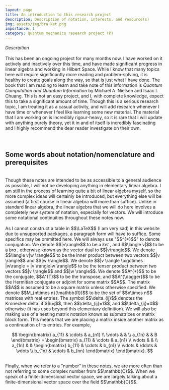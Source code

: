 ```yaml
---
layout: page
title: An introduction to this research project 
description: Description of notation, interests, and resource(s)
img: assets/img/bra ket.png
importance: 1
category: quantum mechanics research project (P)
---
```


<i> Description </i>
<br>
<br>
This has been an ongoing project for many months now. I have worked on it actively and inactively over this time, and have made significant progress in linear algebra and working in Hilbert Space. While I know that many topics here will require significantly more reading and problem-solving, it is healthy to create goals along the way, so that is just what I have done. The book that I am reading to learn and take note of this information is <i> Quantum Computation and Quantum Information </i> by Michael A. Nielsen and Isaac I. Chuang. This is not an easy project, and I, with complete knowledge, expect this to take a significant amount of time. Though this is a serious research topic, I am treating it as a casual activity, and will add research whenever I have time or whenever I feel like learning some new material. The material that I am working on is incredibly rigour-heavy, so it is rare that I will update with anything purely theory, yet it in and of itself is incredibly fascinating and I highly recommend the dear reader investigate on their own. 
<br>
<br>
<br>
<h2>
<b> Some words about notation/nomenclature and prerequisites </b>
</h2>
<br>
Though these notes are intended to be as accessible to a general audience as possible, I will not be developing anything in elementary linear algebra. I am still in the process of learning quite a bit of linear algebra myself, so the more complex ideas will certainly be introduced, but everything else will be assumed (a first course in linear algebra will more than suffice). Unlike in standard linear algebra, the linear algebra that we will do here involves a completely new system of notation, especially for vectors. We will introduce some notational continuities throughout these notes now. 
<br>
<br>
As I cannot construct a table in $$\LaTeX$$ (I am very sad) in this website due to unsupported packages, a paragraph form will have to suffice. Some specifics may be ommitted here. We will always use "$$^{*}$$" to denote conjugation. We denote $$|v\rangle$$ to be a <i> ket </i>, and $$\langle v|$$ to be a <i> bra </i>, otherwise known as the vector dual to $$|v\rangle$$. We denote $$\langle v|w \rangle$$ to be the inner product between two vectors $$|v \rangle$$ and $$|w \rangle$$. We denote $$|v \rangle \bigotimes |w\rangle = |v \rangle|w \rangle$$ to be the tensor product between two vectors $$|v \rangle$$ and $$|w \rangle$$. We denote $$A^{*}$$ to be the conjugate, $$A^{T}$$ to be the transpose, and $$A^{\dagger}$$ to be the Hermitian conjugate or adjoint for some matrix $$A$$. The matrix $$A$$ is assumed to be a square matrix unless otherwise specified. We denote $$M_{n\times n}(\mathbb{R})$$ to be the set of $$n\times n$$ matrices with real entries. The symbol $$\delta_{ij}$$ denotes the Kronecker delta: if $$i=j$$, then $$\delta_{ij}=1$$, and $$\delta_{ij}=0$$ otherwise (it has uses beyond this elementary definition). We will also be making use of a nesting matrix notation known as submatrices or matrix block form. This means that we are placing a matrix inside another matrix as a continuation of its entries. For example, 
<br>

$$
\begin{bmatrix} a_{11} & \cdots & a_{n1} \\ \vdots &   &  \\ a_{1n} &   &   B \end{bmatrix} 
= \begin{bmatrix} a_{11} & \cdots & a_{n1} \\ \vdots &   &  \\ a_{1n} &   &  \begin{bmatrix} b_{11} & \cdots & b_{n1} \\ \vdots & \ddots & \vdots \\ b_{1n} & \cdots & b_{nn} \end{bmatrix}  \end{bmatrix}.
$$

<br>
Finally, when we refer to a "number" in these notes, we are more often than not referring to some complex number from $$\mathbb{C}$$. When we speak of a finite-dimensional vector space, we are largely talking about a finite-dimensional vector space over the field $$\mathbb{C}$$. 
<br>

















